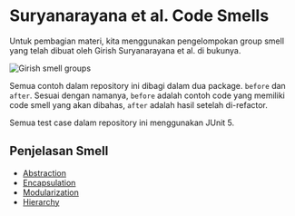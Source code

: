 # Suryanarayana et al. Code Smells

Untuk pembagian materi, kita menggunakan pengelompokan group smell yang telah dibuat oleh Girish Suryanarayana et al. di bukunya.

![Girish smell groups](all_smell.png)

Semua contoh dalam repository ini dibagi dalam dua package. `before` dan `after`. Sesuai dengan namanya, `before` adalah contoh code yang memiliki code smell yang akan dibahas, `after` adalah hasil setelah di-refactor.

Semua test case dalam repository ini menggunakan JUnit 5.

## Penjelasan Smell

- [Abstraction](abstraction/)
- [Encapsulation](encapsulation/)
- [Modularization](modularization/)
- [Hierarchy](hierarchy/)
